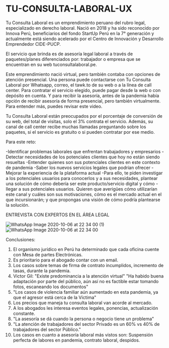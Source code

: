 # TU-CONSULTA-LABORAL-UX

Tu Consulta Laboral es un emprendimiento peruano del rubro legal, especializado en derecho laboral. Nació en 2018 y ha sido reconocido por Innova Perú, beneficiarios del fondo StartUp Perú en la 7° generación y actualmente está siendo acelerado por el Centro de Innovación y Desarrollo Emprendedor CIDE-PUCP.

El servicio que brinda es de asesoría legal laboral a través de paquetes/planes diferenciados por: trabajador o empresa que se encuentran en su web tuconsultalaboral.pe.

Este emprendimiento nació virtual, pero también contaba con opciones de atención presencial. Una persona puede contactarse con Tu Consulta Laboral por Whatsapp, correo, el tawk.to de su web o a la línea de call center. Para contratar el servicio elegido, puede pagar desde la web o con depósito en cuenta. Y para recibir la asesoría, antes de la pandemia había opción de recibir asesoría de forma presencial, pero también virtualmente. Para entender más, puedes revisar este video.

Tu Consulta Laboral están preocupados por el porcentaje de conversión de su web, del total de visitas, solo el 3% contrata el servicio. Además, su canal de call center recibe muchas llamadas preguntando sobre los paquetes, si el servicio es gratuito o si pueden contratar por ese medio.

Para este reto:

-Identificar problemas laborales que enfrentan trabajadores y empresarios
-Detectar necesidades de los potenciales clientes que hoy no están siendo resueltas
-Entender quienes son sus potenciales clientes en este contexto de pandemia
-Saber los nuevos servicios legales que podrían ofrecer
-Mejorar la experiencia de la plataforma actual
-Para ello, te piden investigar a los potenciales usuarios para conocerlos y a sus necesidades, plantear una solución de cómo debería ser este producto/servicio digital y cómo -llegar a sus potenciales usuarios. Quieren que averigües cómo utilizarían este canal y cuáles son sus motivaciones, cómo es el mercado actual en el que incursionarán; y que propongas una visión de cómo podría plantearse la solución.

ENTREVISTA CON EXPERTOS EN EL ÁREA LEGAL

![WhatsApp Image 2020-10-06 at 22 34 00 (1)](https://user-images.githubusercontent.com/68177371/95284618-3a9acb00-0824-11eb-8452-0d80925b054c.jpeg)
![WhatsApp Image 2020-10-06 at 22 34 00](https://user-images.githubusercontent.com/68177371/95284621-3b336180-0824-11eb-9ac4-a5e3522eb0a3.jpeg)

Conclusiones:
1. El organismo jurídico en Perú ha determinado que cada oficina cuente con Mesa de partes Electrónicas.
2. Es prioritario para el abogado contar con un email.
3. Los casos sobre temas de firma de contrato incumplidos, incremento de tasas, durante la pandemia.
4. Victor Gil: "Existe predominancia a la atención virtual" "Ha habido buena adaptación por parte del público, aún así no es factible estar tomando fotos, escaneando los documentos"
5. "Los casos de violencia familiar aún aumentado en esta pandemia, ya que el agresor está cerca de la Víctima"
6. Los precios que maneja tu consulta laboral van acorde al mercado.
7. A los abogados les interesa eventos legales, ponencias, actualización constante.
8. "La asesoría se dá cuando la persona o negocio tiene un problema"
9. "La atención de trabajadores del sector Privado es un 60% vs 40% de trabajadores del sector Público."
10. Los casos en cuanto a asesoría laboral más vistos son: Suspensión perfecta de labores en pandemia, contrato laboral, despidos.

